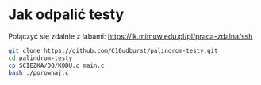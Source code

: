 # Jak odpalić testy

Połączyć się zdalnie z labami: https://lk.mimuw.edu.pl/pl/praca-zdalna/ssh
```bash
git clone https://github.com/C10udburst/palindrom-testy.git
cd palindrom-testy
cp SCIEZKA/DO/KODU.c main.c
bash ./porownaj.c
```
